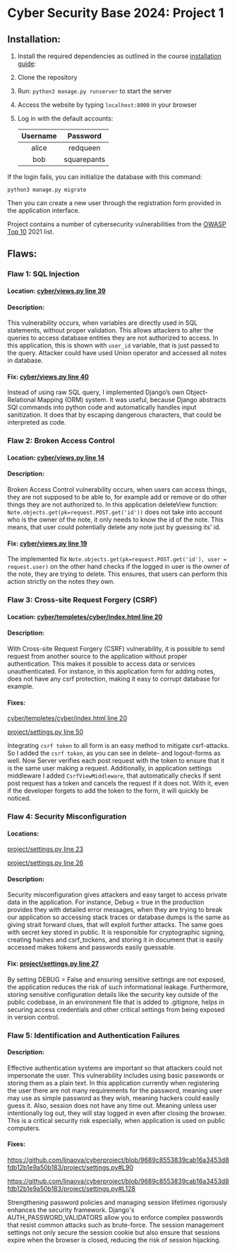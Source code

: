 
# Cyber Security Base 2024: Project 1


## Installation: 
1.	Install the required dependencies as outlined in the course [installation guide](https://cybersecuritybase.mooc.fi/installation-guide): 
2.	Clone the repository

3.	Run: `python3 manage.py runserver` to start the server 

4.	Access the website by typing `localhost:8000` in your browser

5.	Log in with the default accounts:


    | Username | Password |    
    |:--------:|:--------:|
    | alice    | redqueen |
    | bob    | squarepants |




If the login fails, you can initialize the database with this command:

```
python3 manage.py migrate
```

Then you can create a new user through the registration form provided in the application interface.



Project contains a number of cybersecurity vulnerabilities from the [OWASP Top 10](https://owasp.org/www-project-top-ten/ ) 2021 list. 



## Flaws:


### Flaw 1: SQL Injection

#### Location: [cyber/views.py line 39](https://github.com/linaova/cyberproject/blob/9689c8553839cab16a3453d8fdb12b1e9a50b183/cyber/views.py#L39)




#### Description: 
This vulnerability occurs, when variables are directly used in SQL statements, without proper validation. This allows attackers to alter the queries to access database entities they are not authorized to access. In this application, this is shown with `user_id` variable, that is just passed to the query. Attacker could have used Union operator and accessed all notes in database.

#### Fix: [cyber/views.py line 40](https://github.com/linaova/cyberproject/blob/9689c8553839cab16a3453d8fdb12b1e9a50b183/cyber/views.py#L40C4-L40C55)



Instead of using raw SQL query, I implemented Django’s own Object-Relational Mapping (ORM) system. It was useful, because Django abstracts SQl commands into python code and automatically handles input sanitization. It does that by escaping dangerous characters, that could be interpreted as code.



### Flaw 2: Broken Access Control

#### Location: [cyber/views.py line 14](https://github.com/linaova/cyberproject/blob/9689c8553839cab16a3453d8fdb12b1e9a50b183/cyber/views.py#L14 )


#### Description:
Broken Access Control vulnerability occurs, when users can access things, they are not supposed to be able to, for example add or remove or do other things they are not authorized to. In this application deleteView function: 
`Note.objects.get(pk=request.POST.get('id'))` does not take into account who is the owner of the note, it only needs to know the id of the note. This means, that user could potentially delete any note just by guessing its’ id. 

#### Fix: [cyber/views.py line 19](https://github.com/linaova/cyberproject/blob/9689c8553839cab16a3453d8fdb12b1e9a50b183/cyber/views.py#L19)


The implemented fix `Note.objects.get(pk=request.POST.get('id'), user = request.user)` on the other hand checks if the logged in user is the owner of the note, they are trying to delete. This ensures, that users can perform this action strictly on the notes they own. 



### Flaw 3: Cross-site Request Forgery (CSRF)

#### Location: [cyber/templetes/cyber/index.html line 20](https://github.com/linaova/cyberproject/blob/9689c8553839cab16a3453d8fdb12b1e9a50b183/cyber/templates/cyber/index.html#L20)


#### Description: 
With Cross-site Request Forgery (CSRF) vulnerability, it is possible to send request from another source to the application without proper authentication. This makes it possible to access data or services unauthenticated. For instance, in this application form for adding notes, does not have any csrf protection, making it easy to corrupt database for example. 


#### Fixes: 
[cyber/templetes/cyber/index.html line 20](https://github.com/linaova/cyberproject/blob/9689c8553839cab16a3453d8fdb12b1e9a50b183/cyber/templates/cyber/index.html#L21)

[project/settings.py line 50](https://github.com/linaova/cyberproject/blob/9689c8553839cab16a3453d8fdb12b1e9a50b183/project/settings.py#L50)



Integrating `csrf token` to all form is an easy method to mitigate csrf-attacks. So I added the `csrf token`, as you can see in delete- and logout-forms as well. Now Server verifies each post request with the token to ensure that it is the same user making a request. Additionally, in application settings middleware I added `CsrfViewMiddleware`, that automatically checks if sent post request has a token and cancels the request if it does not. With it, even if the developer forgets to add the token to the form, it will quickly be noticed. 



### Flaw 4: Security Misconfiguration 

#### Locations:
[project/settings.py line 23](https://github.com/linaova/cyberproject/blob/9689c8553839cab16a3453d8fdb12b1e9a50b183/project/settings.py#L23 )

[project/settings.py line 26](https://github.com/linaova/cyberproject/blob/9689c8553839cab16a3453d8fdb12b1e9a50b183/project/settings.py#L26)






#### Description: 
Security misconfiguration gives attackers and easy target to access private data in the application. For instance, Debug = true in the production provides they with detailed error messages, when they are trying to break our application so accessing stack traces or database dumps is the same as giving strait forward clues, that will exploit further attacks. 
 The same goes with secret key stored in public. It is responsible for cryptographic signing, creating hashes and csrf_tockens, and storing it in document that is easily accessed makes tokens and passwords easily guessable. 


#### Fix: [project/settings.py line 27](https://github.com/linaova/cyberproject/blob/9689c8553839cab16a3453d8fdb12b1e9a50b183/project/settings.py#L27)


By setting DEBUG = False and ensuring sensitive settings are not exposed, the application reduces the risk of such informational leakage. Furthermore, storing sensitive configuration details like the security key outside of the public codebase, in an environment file that is added to .gitignore, helps in securing access credentials and other critical settings from being exposed in version control.

### Flaw 5: Identification and Authentication Failures

#### Description:
Effective authentication systems are important so that attackers could not impersonate the user. This vulnerability includes using basic passwords or storing them as a plain text. In this application currently when registering the user there are not many requirements for the password, meaning user may use as simple password as they wish, meaning hackers could easily guess it. Also, session does not have any time out. Meaning unless user intentionally log out, they will stay logged in even after closing the browser. This is a critical security risk especially, when application is used on public computers. 

#### Fixes:
https://github.com/linaova/cyberproject/blob/9689c8553839cab16a3453d8fdb12b1e9a50b183/project/settings.py#L90

https://github.com/linaova/cyberproject/blob/9689c8553839cab16a3453d8fdb12b1e9a50b183/project/settings.py#L128

Strengthening password policies and managing session lifetimes rigorously enhances the security framework. Django's AUTH_PASSWORD_VALIDATORS allow you to enforce complex passwords that resist common attacks such as brute-force. The session management settings not only secure the session cookie but also ensure that sessions expire when the browser is closed, reducing the risk of session hijacking.
